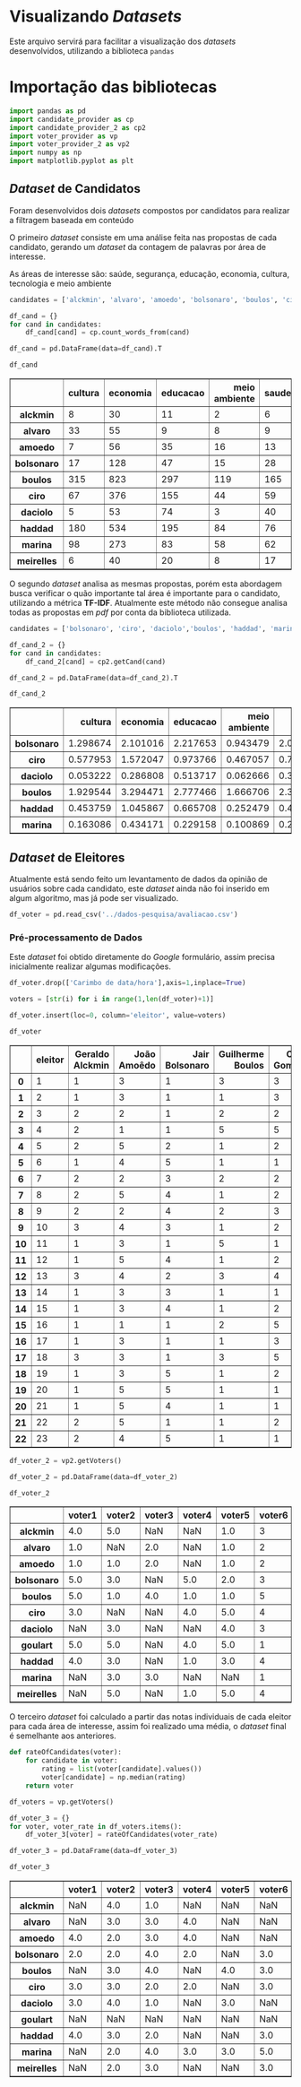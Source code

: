 
# Visualizando *Datasets*

Este arquivo servirá para facilitar a visualização dos *datasets* desenvolvidos, utilizando a biblioteca `pandas`

# Importação das bibliotecas


```python
import pandas as pd
import candidate_provider as cp
import candidate_provider_2 as cp2
import voter_provider as vp
import voter_provider_2 as vp2
import numpy as np
import matplotlib.pyplot as plt
```

## *Dataset* de Candidatos

Foram desenvolvidos dois *datasets* compostos por candidatos para realizar a filtragem baseada em conteúdo

O primeiro *dataset* consiste em uma análise feita nas propostas de cada candidato, gerando um *dataset* da contagem de palavras por área de interesse.

As áreas de interesse são: saúde, segurança, educação, economia, cultura, tecnologia e meio ambiente


```python
candidates = ['alckmin', 'alvaro', 'amoedo', 'bolsonaro', 'boulos', 'ciro', 'daciolo', 'haddad', 'marina', 'meirelles']
```


```python
df_cand = {}
for cand in candidates:
    df_cand[cand] = cp.count_words_from(cand)
```


```python
df_cand = pd.DataFrame(data=df_cand).T
```


```python
df_cand
```




<div>
<style scoped>
    .dataframe tbody tr th:only-of-type {
        vertical-align: middle;
    }

    .dataframe tbody tr th {
        vertical-align: top;
    }

    .dataframe thead th {
        text-align: right;
    }
</style>
<table border="1" class="dataframe">
  <thead>
    <tr style="text-align: right;">
      <th></th>
      <th>cultura</th>
      <th>economia</th>
      <th>educacao</th>
      <th>meio ambiente</th>
      <th>saude</th>
      <th>seguranca</th>
      <th>tecnologia</th>
    </tr>
  </thead>
  <tbody>
    <tr>
      <th>alckmin</th>
      <td>8</td>
      <td>30</td>
      <td>11</td>
      <td>2</td>
      <td>6</td>
      <td>14</td>
      <td>9</td>
    </tr>
    <tr>
      <th>alvaro</th>
      <td>33</td>
      <td>55</td>
      <td>9</td>
      <td>8</td>
      <td>9</td>
      <td>7</td>
      <td>14</td>
    </tr>
    <tr>
      <th>amoedo</th>
      <td>7</td>
      <td>56</td>
      <td>35</td>
      <td>16</td>
      <td>13</td>
      <td>22</td>
      <td>12</td>
    </tr>
    <tr>
      <th>bolsonaro</th>
      <td>17</td>
      <td>128</td>
      <td>47</td>
      <td>15</td>
      <td>28</td>
      <td>40</td>
      <td>44</td>
    </tr>
    <tr>
      <th>boulos</th>
      <td>315</td>
      <td>823</td>
      <td>297</td>
      <td>119</td>
      <td>165</td>
      <td>360</td>
      <td>267</td>
    </tr>
    <tr>
      <th>ciro</th>
      <td>67</td>
      <td>376</td>
      <td>155</td>
      <td>44</td>
      <td>59</td>
      <td>110</td>
      <td>111</td>
    </tr>
    <tr>
      <th>daciolo</th>
      <td>5</td>
      <td>53</td>
      <td>74</td>
      <td>3</td>
      <td>40</td>
      <td>46</td>
      <td>20</td>
    </tr>
    <tr>
      <th>haddad</th>
      <td>180</td>
      <td>534</td>
      <td>195</td>
      <td>84</td>
      <td>76</td>
      <td>125</td>
      <td>177</td>
    </tr>
    <tr>
      <th>marina</th>
      <td>98</td>
      <td>273</td>
      <td>83</td>
      <td>58</td>
      <td>62</td>
      <td>75</td>
      <td>102</td>
    </tr>
    <tr>
      <th>meirelles</th>
      <td>6</td>
      <td>40</td>
      <td>20</td>
      <td>8</td>
      <td>17</td>
      <td>24</td>
      <td>8</td>
    </tr>
  </tbody>
</table>
</div>



O segundo *dataset* analisa as mesmas propostas, porém esta abordagem busca verificar o quão importante tal área é importante para o candidato, utilizando a métrica **TF-IDF**. Atualmente este método não consegue analisa todas as propostas em *pdf* por conta da biblioteca utilizada.


```python
candidates = ['bolsonaro', 'ciro', 'daciolo','boulos', 'haddad', 'marina']
```


```python
df_cand_2 = {}
for cand in candidates:
    df_cand_2[cand] = cp2.getCand(cand)
```


```python
df_cand_2 = pd.DataFrame(data=df_cand_2).T
```


```python
df_cand_2
```




<div>
<style scoped>
    .dataframe tbody tr th:only-of-type {
        vertical-align: middle;
    }

    .dataframe tbody tr th {
        vertical-align: top;
    }

    .dataframe thead th {
        text-align: right;
    }
</style>
<table border="1" class="dataframe">
  <thead>
    <tr style="text-align: right;">
      <th></th>
      <th>cultura</th>
      <th>economia</th>
      <th>educacao</th>
      <th>meio ambiente</th>
      <th>saude</th>
      <th>seguranca</th>
      <th>tecnologia</th>
    </tr>
  </thead>
  <tbody>
    <tr>
      <th>bolsonaro</th>
      <td>1.298674</td>
      <td>2.101016</td>
      <td>2.217653</td>
      <td>0.943479</td>
      <td>2.067089</td>
      <td>1.916048</td>
      <td>1.124516</td>
    </tr>
    <tr>
      <th>ciro</th>
      <td>0.577953</td>
      <td>1.572047</td>
      <td>0.973766</td>
      <td>0.467057</td>
      <td>0.755462</td>
      <td>0.962723</td>
      <td>0.702406</td>
    </tr>
    <tr>
      <th>daciolo</th>
      <td>0.053222</td>
      <td>0.286808</td>
      <td>0.513717</td>
      <td>0.062666</td>
      <td>0.368084</td>
      <td>0.325294</td>
      <td>0.154583</td>
    </tr>
    <tr>
      <th>boulos</th>
      <td>1.929544</td>
      <td>3.294471</td>
      <td>2.777466</td>
      <td>1.666706</td>
      <td>2.350678</td>
      <td>2.757596</td>
      <td>2.078143</td>
    </tr>
    <tr>
      <th>haddad</th>
      <td>0.453759</td>
      <td>1.045867</td>
      <td>0.665708</td>
      <td>0.252479</td>
      <td>0.404181</td>
      <td>0.394746</td>
      <td>0.443712</td>
    </tr>
    <tr>
      <th>marina</th>
      <td>0.163086</td>
      <td>0.434171</td>
      <td>0.229158</td>
      <td>0.100869</td>
      <td>0.257830</td>
      <td>0.163831</td>
      <td>0.200668</td>
    </tr>
  </tbody>
</table>
</div>



## *Dataset* de Eleitores

Atualmente está sendo feito um levantamento de dados da opinião de usuários sobre cada candidato, este *dataset* ainda não foi inserido em algum algoritmo, mas já pode ser visualizado.


```python
df_voter = pd.read_csv('../dados-pesquisa/avaliacao.csv')
```

### Pré-processamento de Dados

Este *dataset* foi obtido diretamente do *Google* formulário, assim precisa inicialmente realizar algumas modificações.


```python
df_voter.drop(['Carimbo de data/hora'],axis=1,inplace=True)
```


```python
voters = [str(i) for i in range(1,len(df_voter)+1)]
```


```python
df_voter.insert(loc=0, column='eleitor', value=voters)
```


```python
df_voter
```




<div>
<style scoped>
    .dataframe tbody tr th:only-of-type {
        vertical-align: middle;
    }

    .dataframe tbody tr th {
        vertical-align: top;
    }

    .dataframe thead th {
        text-align: right;
    }
</style>
<table border="1" class="dataframe">
  <thead>
    <tr style="text-align: right;">
      <th></th>
      <th>eleitor</th>
      <th>Geraldo Alckmin</th>
      <th>João Amoêdo</th>
      <th>Jair Bolsonaro</th>
      <th>Guilherme Boulos</th>
      <th>Ciro Gomes</th>
      <th>Marina Silva</th>
      <th>Fernando Haddad</th>
      <th>Cabo Daciolo</th>
    </tr>
  </thead>
  <tbody>
    <tr>
      <th>0</th>
      <td>1</td>
      <td>1</td>
      <td>3</td>
      <td>1</td>
      <td>3</td>
      <td>3</td>
      <td>3</td>
      <td>4</td>
      <td>3</td>
    </tr>
    <tr>
      <th>1</th>
      <td>2</td>
      <td>1</td>
      <td>3</td>
      <td>1</td>
      <td>1</td>
      <td>3</td>
      <td>3</td>
      <td>2</td>
      <td>1</td>
    </tr>
    <tr>
      <th>2</th>
      <td>3</td>
      <td>2</td>
      <td>2</td>
      <td>1</td>
      <td>2</td>
      <td>2</td>
      <td>3</td>
      <td>2</td>
      <td>2</td>
    </tr>
    <tr>
      <th>3</th>
      <td>4</td>
      <td>2</td>
      <td>1</td>
      <td>1</td>
      <td>5</td>
      <td>5</td>
      <td>4</td>
      <td>5</td>
      <td>5</td>
    </tr>
    <tr>
      <th>4</th>
      <td>5</td>
      <td>2</td>
      <td>5</td>
      <td>2</td>
      <td>1</td>
      <td>2</td>
      <td>3</td>
      <td>1</td>
      <td>1</td>
    </tr>
    <tr>
      <th>5</th>
      <td>6</td>
      <td>1</td>
      <td>4</td>
      <td>5</td>
      <td>1</td>
      <td>1</td>
      <td>1</td>
      <td>1</td>
      <td>5</td>
    </tr>
    <tr>
      <th>6</th>
      <td>7</td>
      <td>2</td>
      <td>2</td>
      <td>3</td>
      <td>2</td>
      <td>2</td>
      <td>2</td>
      <td>2</td>
      <td>2</td>
    </tr>
    <tr>
      <th>7</th>
      <td>8</td>
      <td>2</td>
      <td>5</td>
      <td>4</td>
      <td>1</td>
      <td>2</td>
      <td>2</td>
      <td>1</td>
      <td>3</td>
    </tr>
    <tr>
      <th>8</th>
      <td>9</td>
      <td>2</td>
      <td>2</td>
      <td>4</td>
      <td>2</td>
      <td>3</td>
      <td>1</td>
      <td>1</td>
      <td>5</td>
    </tr>
    <tr>
      <th>9</th>
      <td>10</td>
      <td>3</td>
      <td>4</td>
      <td>3</td>
      <td>1</td>
      <td>2</td>
      <td>2</td>
      <td>2</td>
      <td>1</td>
    </tr>
    <tr>
      <th>10</th>
      <td>11</td>
      <td>1</td>
      <td>3</td>
      <td>1</td>
      <td>5</td>
      <td>1</td>
      <td>3</td>
      <td>3</td>
      <td>1</td>
    </tr>
    <tr>
      <th>11</th>
      <td>12</td>
      <td>1</td>
      <td>5</td>
      <td>4</td>
      <td>1</td>
      <td>2</td>
      <td>1</td>
      <td>1</td>
      <td>1</td>
    </tr>
    <tr>
      <th>12</th>
      <td>13</td>
      <td>3</td>
      <td>4</td>
      <td>2</td>
      <td>3</td>
      <td>4</td>
      <td>4</td>
      <td>3</td>
      <td>3</td>
    </tr>
    <tr>
      <th>13</th>
      <td>14</td>
      <td>1</td>
      <td>3</td>
      <td>3</td>
      <td>1</td>
      <td>1</td>
      <td>3</td>
      <td>2</td>
      <td>1</td>
    </tr>
    <tr>
      <th>14</th>
      <td>15</td>
      <td>1</td>
      <td>3</td>
      <td>4</td>
      <td>1</td>
      <td>2</td>
      <td>3</td>
      <td>1</td>
      <td>3</td>
    </tr>
    <tr>
      <th>15</th>
      <td>16</td>
      <td>1</td>
      <td>1</td>
      <td>1</td>
      <td>2</td>
      <td>5</td>
      <td>5</td>
      <td>5</td>
      <td>2</td>
    </tr>
    <tr>
      <th>16</th>
      <td>17</td>
      <td>1</td>
      <td>3</td>
      <td>1</td>
      <td>1</td>
      <td>3</td>
      <td>3</td>
      <td>5</td>
      <td>1</td>
    </tr>
    <tr>
      <th>17</th>
      <td>18</td>
      <td>3</td>
      <td>3</td>
      <td>1</td>
      <td>3</td>
      <td>5</td>
      <td>5</td>
      <td>4</td>
      <td>1</td>
    </tr>
    <tr>
      <th>18</th>
      <td>19</td>
      <td>1</td>
      <td>3</td>
      <td>5</td>
      <td>1</td>
      <td>2</td>
      <td>2</td>
      <td>1</td>
      <td>1</td>
    </tr>
    <tr>
      <th>19</th>
      <td>20</td>
      <td>1</td>
      <td>5</td>
      <td>5</td>
      <td>1</td>
      <td>1</td>
      <td>1</td>
      <td>1</td>
      <td>1</td>
    </tr>
    <tr>
      <th>20</th>
      <td>21</td>
      <td>1</td>
      <td>5</td>
      <td>4</td>
      <td>1</td>
      <td>1</td>
      <td>3</td>
      <td>1</td>
      <td>2</td>
    </tr>
    <tr>
      <th>21</th>
      <td>22</td>
      <td>2</td>
      <td>5</td>
      <td>1</td>
      <td>1</td>
      <td>2</td>
      <td>3</td>
      <td>1</td>
      <td>3</td>
    </tr>
    <tr>
      <th>22</th>
      <td>23</td>
      <td>2</td>
      <td>4</td>
      <td>5</td>
      <td>1</td>
      <td>1</td>
      <td>1</td>
      <td>1</td>
      <td>3</td>
    </tr>
  </tbody>
</table>
</div>




```python
df_voter_2 = vp2.getVoters()
```


```python
df_voter_2 = pd.DataFrame(data=df_voter_2)
```


```python
df_voter_2
```




<div>
<style scoped>
    .dataframe tbody tr th:only-of-type {
        vertical-align: middle;
    }

    .dataframe tbody tr th {
        vertical-align: top;
    }

    .dataframe thead th {
        text-align: right;
    }
</style>
<table border="1" class="dataframe">
  <thead>
    <tr style="text-align: right;">
      <th></th>
      <th>voter1</th>
      <th>voter2</th>
      <th>voter3</th>
      <th>voter4</th>
      <th>voter5</th>
      <th>voter6</th>
      <th>voter7</th>
      <th>voter8</th>
      <th>voter9</th>
    </tr>
  </thead>
  <tbody>
    <tr>
      <th>alckmin</th>
      <td>4.0</td>
      <td>5.0</td>
      <td>NaN</td>
      <td>NaN</td>
      <td>1.0</td>
      <td>3</td>
      <td>1.0</td>
      <td>5</td>
      <td>3.0</td>
    </tr>
    <tr>
      <th>alvaro</th>
      <td>1.0</td>
      <td>NaN</td>
      <td>2.0</td>
      <td>NaN</td>
      <td>1.0</td>
      <td>2</td>
      <td>1.0</td>
      <td>3</td>
      <td>5.0</td>
    </tr>
    <tr>
      <th>amoedo</th>
      <td>1.0</td>
      <td>1.0</td>
      <td>2.0</td>
      <td>NaN</td>
      <td>1.0</td>
      <td>2</td>
      <td>NaN</td>
      <td>3</td>
      <td>NaN</td>
    </tr>
    <tr>
      <th>bolsonaro</th>
      <td>5.0</td>
      <td>3.0</td>
      <td>NaN</td>
      <td>5.0</td>
      <td>2.0</td>
      <td>3</td>
      <td>4.0</td>
      <td>3</td>
      <td>NaN</td>
    </tr>
    <tr>
      <th>boulos</th>
      <td>5.0</td>
      <td>1.0</td>
      <td>4.0</td>
      <td>1.0</td>
      <td>1.0</td>
      <td>5</td>
      <td>5.0</td>
      <td>1</td>
      <td>1.0</td>
    </tr>
    <tr>
      <th>ciro</th>
      <td>3.0</td>
      <td>NaN</td>
      <td>NaN</td>
      <td>4.0</td>
      <td>5.0</td>
      <td>4</td>
      <td>3.0</td>
      <td>4</td>
      <td>1.0</td>
    </tr>
    <tr>
      <th>daciolo</th>
      <td>NaN</td>
      <td>3.0</td>
      <td>NaN</td>
      <td>NaN</td>
      <td>4.0</td>
      <td>3</td>
      <td>4.0</td>
      <td>1</td>
      <td>3.0</td>
    </tr>
    <tr>
      <th>goulart</th>
      <td>5.0</td>
      <td>5.0</td>
      <td>NaN</td>
      <td>4.0</td>
      <td>5.0</td>
      <td>1</td>
      <td>NaN</td>
      <td>5</td>
      <td>1.0</td>
    </tr>
    <tr>
      <th>haddad</th>
      <td>4.0</td>
      <td>3.0</td>
      <td>NaN</td>
      <td>1.0</td>
      <td>3.0</td>
      <td>4</td>
      <td>4.0</td>
      <td>3</td>
      <td>1.0</td>
    </tr>
    <tr>
      <th>marina</th>
      <td>NaN</td>
      <td>3.0</td>
      <td>3.0</td>
      <td>NaN</td>
      <td>NaN</td>
      <td>1</td>
      <td>3.0</td>
      <td>5</td>
      <td>5.0</td>
    </tr>
    <tr>
      <th>meirelles</th>
      <td>NaN</td>
      <td>5.0</td>
      <td>NaN</td>
      <td>1.0</td>
      <td>5.0</td>
      <td>4</td>
      <td>NaN</td>
      <td>3</td>
      <td>NaN</td>
    </tr>
  </tbody>
</table>
</div>



O terceiro *dataset* foi calculado a partir das notas individuais de cada eleitor para cada área de interesse, assim foi realizado uma média, o *dataset* final é semelhante aos anteriores.


```python
def rateOfCandidates(voter):
    for candidate in voter:
        rating = list(voter[candidate].values())
        voter[candidate] = np.median(rating)
    return voter
```


```python
df_voters = vp.getVoters()
```


```python
df_voter_3 = {}
for voter, voter_rate in df_voters.items():
    df_voter_3[voter] = rateOfCandidates(voter_rate)
```


```python
df_voter_3 = pd.DataFrame(data=df_voter_3)
```


```python
df_voter_3
```




<div>
<style scoped>
    .dataframe tbody tr th:only-of-type {
        vertical-align: middle;
    }

    .dataframe tbody tr th {
        vertical-align: top;
    }

    .dataframe thead th {
        text-align: right;
    }
</style>
<table border="1" class="dataframe">
  <thead>
    <tr style="text-align: right;">
      <th></th>
      <th>voter1</th>
      <th>voter2</th>
      <th>voter3</th>
      <th>voter4</th>
      <th>voter5</th>
      <th>voter6</th>
      <th>voter7</th>
      <th>voter8</th>
      <th>voter9</th>
    </tr>
  </thead>
  <tbody>
    <tr>
      <th>alckmin</th>
      <td>NaN</td>
      <td>4.0</td>
      <td>1.0</td>
      <td>NaN</td>
      <td>NaN</td>
      <td>NaN</td>
      <td>4.0</td>
      <td>3.0</td>
      <td>3.0</td>
    </tr>
    <tr>
      <th>alvaro</th>
      <td>NaN</td>
      <td>3.0</td>
      <td>3.0</td>
      <td>4.0</td>
      <td>NaN</td>
      <td>NaN</td>
      <td>NaN</td>
      <td>3.0</td>
      <td>2.0</td>
    </tr>
    <tr>
      <th>amoedo</th>
      <td>4.0</td>
      <td>2.0</td>
      <td>3.0</td>
      <td>4.0</td>
      <td>NaN</td>
      <td>NaN</td>
      <td>3.0</td>
      <td>NaN</td>
      <td>5.0</td>
    </tr>
    <tr>
      <th>bolsonaro</th>
      <td>2.0</td>
      <td>2.0</td>
      <td>4.0</td>
      <td>2.0</td>
      <td>NaN</td>
      <td>3.0</td>
      <td>2.0</td>
      <td>2.0</td>
      <td>4.0</td>
    </tr>
    <tr>
      <th>boulos</th>
      <td>NaN</td>
      <td>3.0</td>
      <td>4.0</td>
      <td>NaN</td>
      <td>4.0</td>
      <td>3.0</td>
      <td>NaN</td>
      <td>NaN</td>
      <td>1.0</td>
    </tr>
    <tr>
      <th>ciro</th>
      <td>3.0</td>
      <td>3.0</td>
      <td>2.0</td>
      <td>2.0</td>
      <td>NaN</td>
      <td>3.0</td>
      <td>3.0</td>
      <td>2.0</td>
      <td>3.0</td>
    </tr>
    <tr>
      <th>daciolo</th>
      <td>3.0</td>
      <td>4.0</td>
      <td>1.0</td>
      <td>NaN</td>
      <td>3.0</td>
      <td>NaN</td>
      <td>2.0</td>
      <td>NaN</td>
      <td>3.0</td>
    </tr>
    <tr>
      <th>goulart</th>
      <td>NaN</td>
      <td>NaN</td>
      <td>NaN</td>
      <td>NaN</td>
      <td>NaN</td>
      <td>NaN</td>
      <td>3.0</td>
      <td>4.0</td>
      <td>4.0</td>
    </tr>
    <tr>
      <th>haddad</th>
      <td>4.0</td>
      <td>3.0</td>
      <td>2.0</td>
      <td>NaN</td>
      <td>NaN</td>
      <td>3.0</td>
      <td>3.0</td>
      <td>2.0</td>
      <td>3.0</td>
    </tr>
    <tr>
      <th>marina</th>
      <td>NaN</td>
      <td>2.0</td>
      <td>4.0</td>
      <td>3.0</td>
      <td>3.0</td>
      <td>5.0</td>
      <td>3.0</td>
      <td>NaN</td>
      <td>5.0</td>
    </tr>
    <tr>
      <th>meirelles</th>
      <td>NaN</td>
      <td>2.0</td>
      <td>3.0</td>
      <td>NaN</td>
      <td>NaN</td>
      <td>3.0</td>
      <td>NaN</td>
      <td>1.0</td>
      <td>5.0</td>
    </tr>
  </tbody>
</table>
</div>




```python

```
